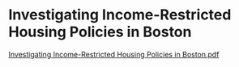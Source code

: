 # Investigating Income-Restricted Housing Policies in Boston

[Investigating Income-Restricted Housing Policies in Boston.pdf](https://github.com/user-attachments/files/21416149/Investigating.Income-Restricted.Housing.Policies.in.Boston.pdf)
